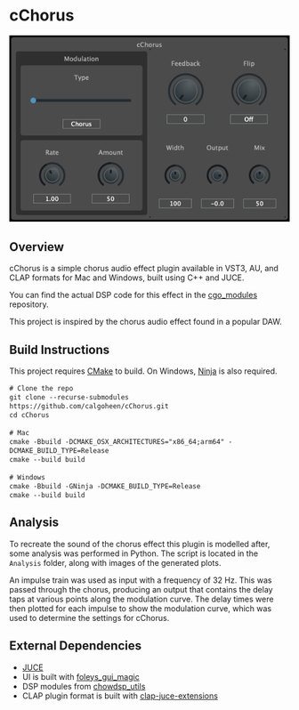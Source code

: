 # cChorus

<p align="center"><img src="cChorus.png"></p>

## Overview

cChorus is a simple chorus audio effect plugin available in VST3, AU, and CLAP formats for Mac and Windows, built using C++ and JUCE.

You can find the actual DSP code for this effect in the [cgo_modules](https://github.com/calgoheen/cgo_modules/tree/main/cgo_processors/effects) repository.

This project is inspired by the chorus audio effect found in a popular DAW.

## Build Instructions

This project requires [CMake](https://cmake.org/) to build. On Windows, [Ninja](https://ninja-build.org/) is also required.

```
# Clone the repo
git clone --recurse-submodules https://github.com/calgoheen/cChorus.git
cd cChorus

# Mac
cmake -Bbuild -DCMAKE_OSX_ARCHITECTURES="x86_64;arm64" -DCMAKE_BUILD_TYPE=Release
cmake --build build

# Windows
cmake -Bbuild -GNinja -DCMAKE_BUILD_TYPE=Release
cmake --build build
```

## Analysis

To recreate the sound of the chorus effect this plugin is modelled after, some analysis was performed in Python. The script is located in the `Analysis` folder, along with images of the generated plots.

An impulse train was used as input with a frequency of 32 Hz. This was passed through the chorus, producing an output that contains the delay taps at various points along the modulation curve.
The delay times were then plotted for each impulse to show the modulation curve, which was used to determine the settings for cChorus.

## External Dependencies

- [JUCE](https://github.com/juce-framework/JUCE)
- UI is built with [foleys_gui_magic](https://github.com/ffAudio/foleys_gui_magic)
- DSP modules from [chowdsp_utils](https://github.com/Chowdhury-DSP/chowdsp_utils)
- CLAP plugin format is built with [clap-juce-extensions](https://github.com/free-audio/clap-juce-extensions)
